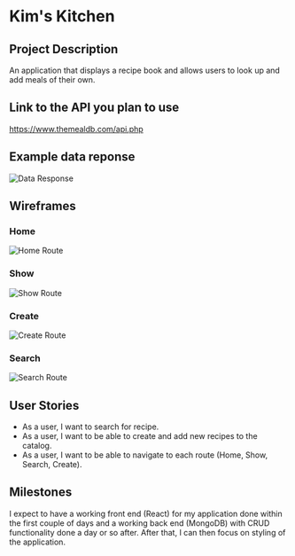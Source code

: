 # Kim's Kitchen

## Project Description

An application that displays a recipe book and allows users to look up and add meals of their own.

## Link to the API you plan to use

https://www.themealdb.com/api.php

## Example data reponse 

![Data Response](https://user-images.githubusercontent.com/102046331/172191230-43ed7e1f-d082-4fee-8579-68ef19666759.png)

## Wireframes

### Home

![Home Route](https://user-images.githubusercontent.com/102046331/172191051-1b6020ea-0a05-4e9c-a8f4-7307d358f350.png)

### Show

![Show Route](https://user-images.githubusercontent.com/102046331/172191089-a51c7191-ac48-4f27-bd4d-c27ef10f78fa.png)

### Create

![Create Route](https://user-images.githubusercontent.com/102046331/172191124-6ba09ec4-ff97-438d-a7f3-5926f989369d.png)

### Search

![Search Route](https://user-images.githubusercontent.com/102046331/172191175-b9109765-28e7-4330-96c2-9a5cf6e778dc.png)

## User Stories

- As a user, I want to search for recipe.
- As a user, I want to be able to create and add new recipes to the catalog.
- As a user, I want to be able to navigate to each route (Home, Show, Search, Create).

## Milestones

I expect to have a working front end (React) for my application done within the first couple of days and a working back end (MongoDB) with CRUD functionality done a day or so after. After that, I can then focus on styling of the application.
